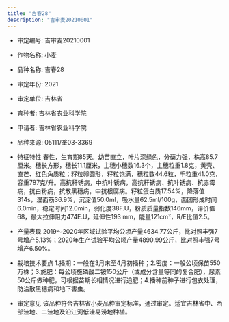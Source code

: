 ```yaml
---
title: "吉春28"
description: "吉审麦20210001"
---
```

* 审定编号:  吉审麦20210001

*  作物名称:  小麦

*  品种名称:  吉春28

*  审定年份:  2021

*  审定单位:  吉林省

* 育种者:  吉林省农业科学院

*  申请者:  吉林省农业科学院

*  品种来源:  05111/垄03-3369

*  特征特性
春性，生育期85天。幼苗直立，叶片深绿色，分蘖力强，株高85.7厘米。穗长方形，穗长11.1厘米，主穗小穗数16.3个，主穗粒重1.8克，黄壳、直芒、红色角质粒；籽粒卵圆形，籽粒饱满，穗粒数44.6粒，千粒重41.0克，容重787克/升。高抗秆锈病，中抗叶锈病，高抗秆锈病、抗叶锈病、抗赤霉病，抗白粉病，抗散黑穗病，中抗根腐病。籽粒蛋白质17.54%，降落值314s，湿面筋36.9%，沉淀值50.0ml，吸水量62.5ml/100g，面团形成时间6.0min，稳定时间12.0min，弱化度38F.U，粉质质量指数146mm，评价值68，最大拉伸阻力474E.U，延伸性193 mm，能量121cm²，R/E比值2.5。

*  产量表现
2019～2020年区域试验平均公顷产量4634.77公斤，比对照丰强7号增产5.13%；2020年生产试验平均公顷产量4890.99公斤，比对照丰强7号增产6.50%。

*  栽培技术要点
1.播期：一般在3月末至4月初播种；2.密度：一般公顷保苗550万株；3.施肥：每公顷施磷酸二铵150公斤（或成分含量等同的复合肥），尿素50公斤做种肥，可根据苗期长相情况进行追肥；4.播种前种子进行包衣处理，防治散黑穗病和地下害虫。

*  审定意见
该品种符合吉林省小麦品种审定标准，通过审定。适宜吉林省中、西部洼地、二洼地及沿江河低洼易涝地种植。
